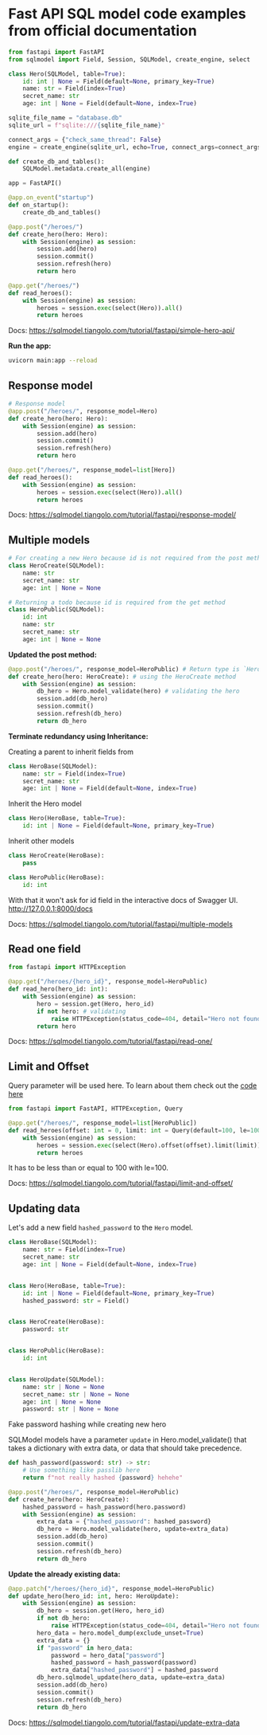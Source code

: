 # Fast API SQL model code examples from official documentation

```py
from fastapi import FastAPI
from sqlmodel import Field, Session, SQLModel, create_engine, select

class Hero(SQLModel, table=True):
    id: int | None = Field(default=None, primary_key=True)
    name: str = Field(index=True)
    secret_name: str
    age: int | None = Field(default=None, index=True)

sqlite_file_name = "database.db"
sqlite_url = f"sqlite:///{sqlite_file_name}"

connect_args = {"check_same_thread": False}
engine = create_engine(sqlite_url, echo=True, connect_args=connect_args)

def create_db_and_tables():
    SQLModel.metadata.create_all(engine)

app = FastAPI()

@app.on_event("startup")
def on_startup():
    create_db_and_tables()

@app.post("/heroes/")
def create_hero(hero: Hero):
    with Session(engine) as session:
        session.add(hero)
        session.commit()
        session.refresh(hero)
        return hero

@app.get("/heroes/")
def read_heroes():
    with Session(engine) as session:
        heroes = session.exec(select(Hero)).all()
        return heroes
```

Docs: <https://sqlmodel.tiangolo.com/tutorial/fastapi/simple-hero-api/>

**Run the app:**

```bash
uvicorn main:app --reload
```

## Response model

```py
# Response model
@app.post("/heroes/", response_model=Hero)
def create_hero(hero: Hero):
    with Session(engine) as session:
        session.add(hero)
        session.commit()
        session.refresh(hero)
        return hero

@app.get("/heroes/", response_model=list[Hero])
def read_heroes():
    with Session(engine) as session:
        heroes = session.exec(select(Hero)).all()
        return heroes
```

Docs: <https://sqlmodel.tiangolo.com/tutorial/fastapi/response-model/>

## Multiple models

```py
# For creating a new Hero because id is not required from the post method
class HeroCreate(SQLModel):
    name: str
    secret_name: str
    age: int | None = None

# Returning a todo because id is required from the get method
class HeroPublic(SQLModel):
    id: int
    name: str
    secret_name: str
    age: int | None = None
```

**Updated the post method:**

```py
@app.post("/heroes/", response_model=HeroPublic) # Return type is `HeroPublic`
def create_hero(hero: HeroCreate): # using the HeroCreate method
    with Session(engine) as session:
        db_hero = Hero.model_validate(hero) # validating the hero
        session.add(db_hero)
        session.commit()
        session.refresh(db_hero)
        return db_hero
```

**Terminate redundancy using Inheritance:**

Creating a parent to inherit fields from

```py
class HeroBase(SQLModel):
    name: str = Field(index=True)
    secret_name: str
    age: int | None = Field(default=None, index=True)
```

Inherit the Hero model

```py
class Hero(HeroBase, table=True):
    id: int | None = Field(default=None, primary_key=True)
```

Inherit other models

```py
class HeroCreate(HeroBase):
    pass

class HeroPublic(HeroBase):
    id: int
```

With that it won't ask for id field in the interactive docs of Swagger UI. <http://127.0.0.1:8000/docs>

Docs: <https://sqlmodel.tiangolo.com/tutorial/fastapi/multiple-models>

## Read one field

```py
from fastapi import HTTPException

@app.get("/heroes/{hero_id}", response_model=HeroPublic)
def read_hero(hero_id: int):
    with Session(engine) as session:
        hero = session.get(Hero, hero_id)
        if not hero: # validating
            raise HTTPException(status_code=404, detail="Hero not found")
        return hero
```

Docs: <https://sqlmodel.tiangolo.com/tutorial/fastapi/read-one/>

## Limit and Offset

Query parameter will be used here. To learn about them check out the [code here](../path-query-parameters/main.py)

```py
from fastapi import FastAPI, HTTPException, Query

@app.get("/heroes/", response_model=list[HeroPublic])
def read_heroes(offset: int = 0, limit: int = Query(default=100, le=100)):
    with Session(engine) as session:
        heroes = session.exec(select(Hero).offset(offset).limit(limit)).all() # limit & offset
        return heroes
```

It has to be less than or equal to 100 with le=100.

Docs: <https://sqlmodel.tiangolo.com/tutorial/fastapi/limit-and-offset/>

## Updating data

Let's add a new field `hashed_password` to the `Hero` model.

```py
class HeroBase(SQLModel):
    name: str = Field(index=True)
    secret_name: str
    age: int | None = Field(default=None, index=True)


class Hero(HeroBase, table=True):
    id: int | None = Field(default=None, primary_key=True)
    hashed_password: str = Field()


class HeroCreate(HeroBase):
    password: str


class HeroPublic(HeroBase):
    id: int


class HeroUpdate(SQLModel):
    name: str | None = None
    secret_name: str | None = None
    age: int | None = None
    password: str | None = None
```

Fake password hashing while creating new hero

SQLModel models have a parameter `update` in Hero.model_validate() that takes a dictionary with extra data, or data that should take precedence.

```py
def hash_password(password: str) -> str:
    # Use something like passlib here
    return f"not really hashed {password} hehehe"

@app.post("/heroes/", response_model=HeroPublic)
def create_hero(hero: HeroCreate):
    hashed_password = hash_password(hero.password)
    with Session(engine) as session:
        extra_data = {"hashed_password": hashed_password}
        db_hero = Hero.model_validate(hero, update=extra_data)
        session.add(db_hero)
        session.commit()
        session.refresh(db_hero)
        return db_hero    
```

**Update the already existing data:**

```py
@app.patch("/heroes/{hero_id}", response_model=HeroPublic)
def update_hero(hero_id: int, hero: HeroUpdate):
    with Session(engine) as session:
        db_hero = session.get(Hero, hero_id)
        if not db_hero:
            raise HTTPException(status_code=404, detail="Hero not found")
        hero_data = hero.model_dump(exclude_unset=True)
        extra_data = {}
        if "password" in hero_data:
            password = hero_data["password"]
            hashed_password = hash_password(password)
            extra_data["hashed_password"] = hashed_password
        db_hero.sqlmodel_update(hero_data, update=extra_data)
        session.add(db_hero)
        session.commit()
        session.refresh(db_hero)
        return db_hero
```

Docs: <https://sqlmodel.tiangolo.com/tutorial/fastapi/update-extra-data>
